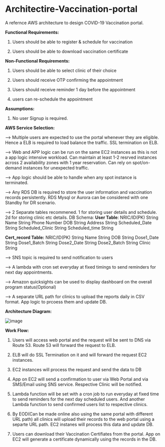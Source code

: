 # Architectire-Vaccination-portal


A refernce AWS architecture to design  COVID-19 Vaccination portal.

**Functional Requirements:**

1. Users should be able to register & schedule for vaccination

2. Users should be able to download vaccination certificate

**Non-Functional Requirements:**

1. Users should be able to select clinic of their choice

2. Users should receive OTP confirming the appointment 

3. Users should receive reminder 1 day before the appointment

4. users can re-schedule the appointment 

**Assumptions:**

1. No user Signup is required.

**AWS Service Selection:**

--> Multiple users are expected to use the portal whenever they are eligible. Hence a ELB is required to load balance the traffic. SSL termination on ELB.

--> Web and APP logic can be run on the same EC2 instances as this is not a app logic intensive workload. Can maintain at least 1-2 resrved instances across 2 availability zones with 1 year reservation. Can rely on spot/on-demand instances for unexpected traffic. 

--> App logic should be able to handle when any spot instance is terminated.

--> Any RDS DB is required to store the user information and vaccination records persistently. RDS Mysql or Aurora can be considered with one Standby for DR scenario.

--> 2 Separate tables recommened. 1 for storing user details and schedule. 2d for storing clinic etc details.
DB Schema:
 **User Table**:
 NRIC/ID(PK)  String
 Name     String
 Phone    Number
 DOB      String
 Address  String
 Scheduled_Date String
 Scheduled_Clinic String
 Scheduled_time   String
 
 **Cert_record Table:**
 NRIC/ID(PK)  String
 Name     String
 DOB       String
 Dose1_Date String
 Dose1_Batch String
 Dose2_Date String
 Dose2_Batch String
 Clinic     String
 
 --> SNS topic is required to send notification to users

--> A lambda with cron set everyday at fixed timings to send reminders for next day appointments.

--> Amazon quicksights can be used to display dashboard on the overall program  status(Optional)

--> A separate URL path for clinics to upload the reports daily in CSV format. App logic to prcoess them and update DB. 


**Architecture Diagram:**

![image](https://user-images.githubusercontent.com/39849388/112437329-c9bf7f00-8d81-11eb-9951-f6902aaca0d0.png)



**Work Flow:**

1. Users will access web portal and the request will be sent to DNS via Route 53. Route 53 will forward the request to ELB.

2. ELB will do SSL Termination on it and will forward the request EC2 instances.

3. EC2 instances will process the request and send the data to DB

4. App on EC2 will send a confirmation to user via Web Portal and via SMS/Email using SNS service. Respective Clinic will be notified. 

5. Lambda function will be set with a cron job to run everyday at fixed time to send reminders for the next day scheduled users. And another Lambda function to send confirmed users list to respective clinics.

6. By EOD(Can be made online also using the same portal with different URL path) all clinics will upload their records to the web portal using a separte URL path. EC2 instanes will process this data and update DB.

7. Users can download their Vaccination Certifiates from the portal. App on EC2 will generate a certificate dynamically using the records in the DB.



